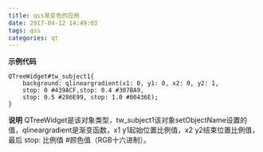 ```yaml
---
title: qss渐变色的应用
date: 2017-04-12 14:49:03
tags: qss
categories: qt
---
```

**示例代码**
```
QTreeWidget#tw_subject1{
	background: qlineargradient(x1: 0, y1: 0, x2: 0, y2: 1,
	stop: 0 #439ACF,stop: 0.4 #307BA9,
	stop: 0.5 #286E99, stop: 1.0 #00436E); 
}
```
**说明**
QTreeWidget是该对象类型，tw_subject1该对象setObjectName设置的值，qlineargradient是渐变函数，x1 y1起始位置比例值，x2 y2结束位置比例值，最后 stop: 比例值 #颜色值（RGB十六进制）。